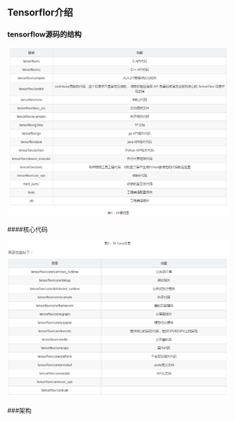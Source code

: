 ## Tensorflor介绍

### tensorflow源码的结构

![](/assets/tensorflow_code_framework_1.png)

####核心代码

 ![](/assets/tensorflow_code_code.png)  
 
 ###架构
 

